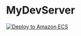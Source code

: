 # MyDevServer
[![Deploy to Amazon ECS](https://github.com/harsha7addanki/MyDevServer/actions/workflows/aws.yml/badge.svg?branch=main&event=check_run)](https://github.com/harsha7addanki/MyDevServer/actions/workflows/aws.yml)
